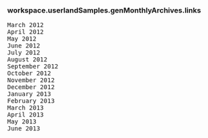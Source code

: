 ### workspace.userlandSamples.genMonthlyArchives.links
<pre>
March 2012
April 2012
May 2012
June 2012
July 2012
August 2012
September 2012
October 2012
November 2012
December 2012
January 2013
February 2013
March 2013
April 2013
May 2013
June 2013

</pre>